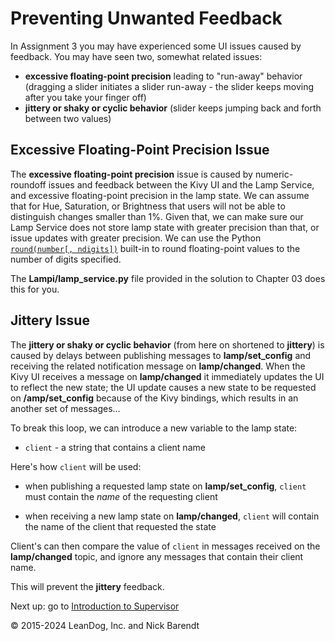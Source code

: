 # Preventing Unwanted Feedback

In Assignment 3 you may have experienced some UI issues caused by feedback.  You may have seen two, somewhat related issues:

* **excessive floating-point precision** leading to "run-away" behavior (dragging a slider initiates a slider run-away - the slider keeps moving after you take your finger off)
* **jittery or shaky or cyclic behavior** (slider keeps jumping back and forth between two values)

## **Excessive Floating-Point Precision** Issue

The **excessive floating-point precision** issue is caused by numeric-roundoff issues and feedback between the Kivy UI and the Lamp Service, and excessive floating-point precision in the lamp state.  We can assume that for Hue, Saturation, or Brightness that users will not be able to distinguish changes smaller than 1%.  Given that, we can make sure our Lamp Service does not store lamp state with greater precision than that, or issue updates with greater precision.  We can use the Python [`round(number[, ndigits])`](https://docs.python.org/3.7/library/functions.html#round) built-in to round floating-point values to  the number of digits specified.

The **Lampi/lamp_service.py** file provided in the solution to Chapter 03 does this for you.

## **Jittery** Issue

The **jittery or shaky or cyclic behavior** (from here on shortened to **jittery**) is caused by delays between publishing messages to **lamp/set_config** and receiving the related notification message on **lamp/changed**.  When the Kivy UI receives a message on **lamp/changed** it immediately updates the UI to reflect the new state; the UI update causes a new state to be requested on **/amp/set_config** because of the Kivy bindings, which results in an another set of messages...

To break this loop, we can introduce a new variable to the lamp state:

* `client` - a string that contains a client name

Here's how `client` will be used:

* when publishing a requested lamp state on **lamp/set_config**, `client` must contain the _name_ of the requesting client

* when receiving a new lamp state on **lamp/changed**, `client` will contain the name of the client that requested the state

Client's can then compare the value of `client` in messages received on the **lamp/changed** topic, and ignore any messages that contain their client name.

This will prevent the **jittery** feedback.


Next up: go to [Introduction to Supervisor](../04.06_Supervisord/README.md)

&copy; 2015-2024 LeanDog, Inc. and Nick Barendt
